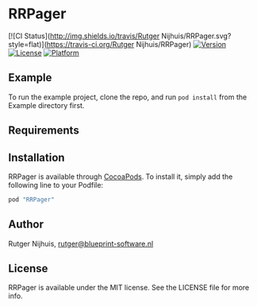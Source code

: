 # RRPager

[![CI Status](http://img.shields.io/travis/Rutger Nijhuis/RRPager.svg?style=flat)](https://travis-ci.org/Rutger Nijhuis/RRPager)
[![Version](https://img.shields.io/cocoapods/v/RRPager.svg?style=flat)](http://cocoapods.org/pods/RRPager)
[![License](https://img.shields.io/cocoapods/l/RRPager.svg?style=flat)](http://cocoapods.org/pods/RRPager)
[![Platform](https://img.shields.io/cocoapods/p/RRPager.svg?style=flat)](http://cocoapods.org/pods/RRPager)

## Example

To run the example project, clone the repo, and run `pod install` from the Example directory first.

## Requirements

## Installation

RRPager is available through [CocoaPods](http://cocoapods.org). To install
it, simply add the following line to your Podfile:

```ruby
pod "RRPager"
```

## Author

Rutger Nijhuis, rutger@blueprint-software.nl

## License

RRPager is available under the MIT license. See the LICENSE file for more info.
